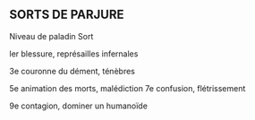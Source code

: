## SORTS DE PARJURE

Niveau de paladin Sort

ler blessure, représailles infernales

3e couronne du dément, ténèbres

5e animation des morts, malédiction
7e confusion, flétrissement

9e contagion, dominer un humanoïde
